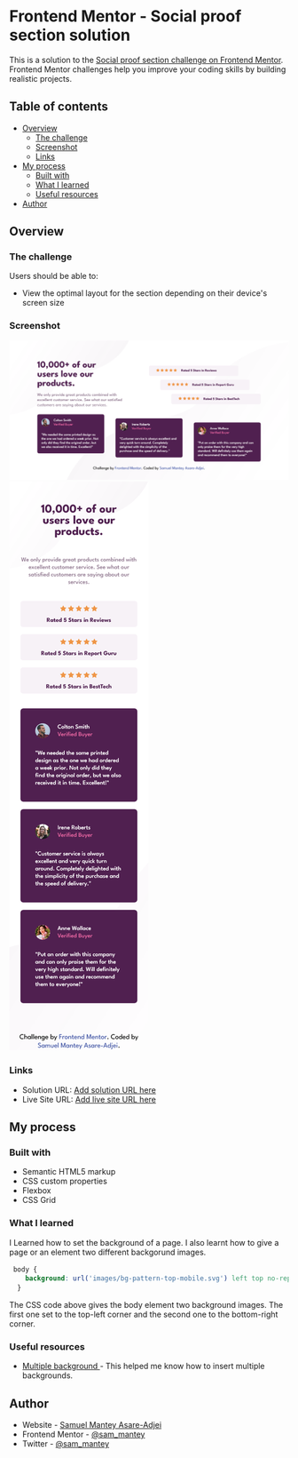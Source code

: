 # Frontend Mentor - Social proof section solution

This is a solution to the [Social proof section challenge on Frontend Mentor](https://www.frontendmentor.io/challenges/social-proof-section-6e0qTv_bA). Frontend Mentor challenges help you improve your coding skills by building realistic projects. 

## Table of contents

- [Overview](#overview)
  - [The challenge](#the-challenge)
  - [Screenshot](#screenshot)
  - [Links](#links)
- [My process](#my-process)
  - [Built with](#built-with)
  - [What I learned](#what-i-learned)
  - [Useful resources](#useful-resources)
- [Author](#author)


## Overview

### The challenge

Users should be able to:

- View the optimal layout for the section depending on their device's screen size

### Screenshot

![](./Screenshots/desktop-view.png)
![](./Screenshots/mobile-view.png)


### Links

- Solution URL: [Add solution URL here](https://your-solution-url.com)
- Live Site URL: [Add live site URL here](https://your-live-site-url.com)

## My process

### Built with

- Semantic HTML5 markup
- CSS custom properties
- Flexbox
- CSS Grid

### What I learned

I Learned how to set the background of a page. I also learnt how to give a page or an element two different backgorund images.


```css
 body {
    background: url('images/bg-pattern-top-mobile.svg') left top no-repeat, url('images/bg-pattern-bottom-mobile.svg') right bottom no-repeat;
  }
```

The CSS code above gives the body element two background images. The first one set to the top-left corner and the second one to the bottom-right corner.


### Useful resources

- [Multiple background ](https://www.w3schools.com/css/css3_backgrounds.asp) - This helped me know how to insert multiple backgrounds.


## Author

- Website - [Samuel Mantey Asare-Adjei](https://www.your-site.com)
- Frontend Mentor - [@sam_mantey](https://www.frontendmentor.io/profile/sam_mantey)
- Twitter - [@sam_mantey](https://www.twitter.com/sam_mantey)
